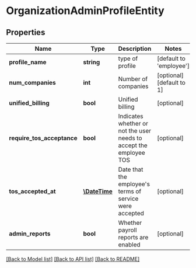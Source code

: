 # OrganizationAdminProfileEntity

## Properties
Name | Type | Description | Notes
------------ | ------------- | ------------- | -------------
**profile_name** | **string** | type of profile | [default to 'employee']
**num_companies** | **int** | Number of companies | [optional] [default to 1]
**unified_billing** | **bool** | Unified billing | [optional] 
**require_tos_acceptance** | **bool** | Indicates whether or not the user needs to accept the employee TOS | [optional] 
**tos_accepted_at** | [**\DateTime**](\DateTime.md) | Date that the employee&#x27;s terms of service were accepted | [optional] 
**admin_reports** | **bool** | Whether payroll reports are enabled | [optional] 

[[Back to Model list]](../README.md#documentation-for-models) [[Back to API list]](../README.md#documentation-for-api-endpoints) [[Back to README]](../README.md)

